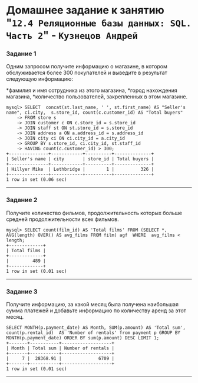 # Домашнее задание к занятию "`12.4 Реляционные базы данных: SQL. Часть 2`" - `Кузнецов Андрей`
### Задание 1
Одним запросом получите информацию о магазине, в котором обслуживается более 300 покупателей и выведите в результат следующую информацию:

*фамилия и имя сотрудника из этого магазина,
*город нахождения магазина,
*количество пользователей, закрепленных в этом магазине.

```
mysql> SELECT  concat(st.last_name, ' ', st.first_name) AS "Seller's name", ci.city,  s.store_id, count(c.customer_id) AS "Total buyers"
    -> FROM store s 
    -> JOIN customer c ON c.store_id = s.store_id
    -> JOIN staff st ON st.store_id = s.store_id
    -> JOIN address a ON a.address_id = s.address_id
    -> JOIN city ci ON ci.city_id = a.city_id
    -> GROUP BY s.store_id, ci.city_id, st.staff_id 
    -> HAVING count(c.customer_id) > 300;
+---------------+------------+----------+--------------+
| Seller's name | city       | store_id | Total buyers |
+---------------+------------+----------+--------------+
| Hillyer Mike  | Lethbridge |        1 |          326 |
+---------------+------------+----------+--------------+
1 row in set (0.06 sec)
```
---

### Задание 2
Получите количество фильмов, продолжительность которых больше средней продолжительности всех фильмов.

```
mysql> SELECT count(film_id) AS 'Total films' FROM (SELECT *, AVG(length) OVER() AS avg_films FROM film) agf  WHERE  avg_films < length;
+-------------+
| Total films |
+-------------+
|         489 |
+-------------+
1 row in set (0.01 sec)
```
---

### Задание 3
Получите информацию, за какой месяц была получена наибольшая сумма платежей и добавьте информацию по количеству аренд за этот месяц.

```
SELECT MONTH(p.payment_date) AS Month, SUM(p.amount) AS 'Total sum', count(p.rental_id)  AS 'Number of rentals' from payment p GROUP BY MONTH(p.payment_date) ORDER BY sum(p.amount) DESC LIMIT 1;
+-------+-----------+-------------------+
| Month | Total sum | Number of rentals |
+-------+-----------+-------------------+
|     7 |  28368.91 |              6709 |
+-------+-----------+-------------------+
1 row in set (0.01 sec)
```
---
